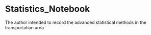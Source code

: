 # Statistics_Notebook
 The author intended to record the advanced statistical methods in the transportation area

